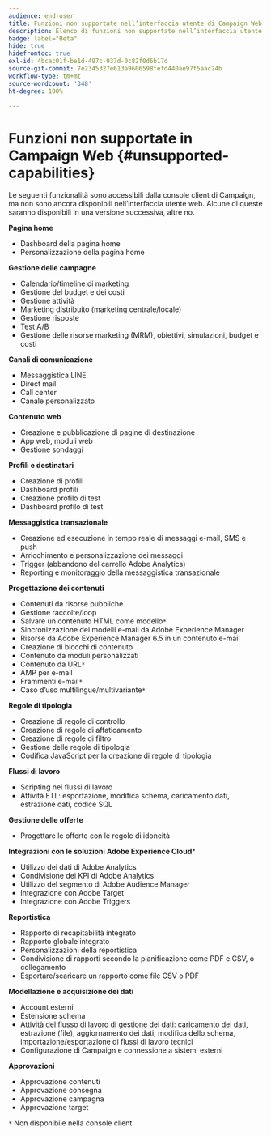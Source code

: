 ```yaml
---
audience: end-user
title: Funzioni non supportate nell’interfaccia utente di Campaign Web
description: Elenco di funzioni non supportate nell’interfaccia utente di Campaign Web
badge: label="Beta"
hide: true
hidefromtoc: true
exl-id: 4bcac01f-be1d-497c-937d-0c82f0d6b17d
source-git-commit: 7e2345327e613a9606598fefd440ae97f5aac24b
workflow-type: tm+mt
source-wordcount: '348'
ht-degree: 100%

---
```


# Funzioni non supportate in Campaign Web {#unsupported-capabilities}

Le seguenti funzionalità sono accessibili dalla console client di Campaign, ma non sono ancora disponibili nell’interfaccia utente web. Alcune di queste saranno disponibili in una versione successiva, altre no.

**Pagina home**

* Dashboard della pagina home
* Personalizzazione della pagina home

**Gestione delle campagne**

* Calendario/timeline di marketing
* Gestione del budget e dei costi
* Gestione attività
* Marketing distribuito (marketing centrale/locale)
* Gestione risposte
* Test A/B
* Gestione delle risorse marketing (MRM), obiettivi, simulazioni, budget e costi

**Canali di comunicazione**

* Messaggistica LINE
* Direct mail
* Call center
* Canale personalizzato

**Contenuto web**

* Creazione e pubblicazione di pagine di destinazione
* App web, moduli web
* Gestione sondaggi

**Profili e destinatari**

* Creazione di profili
* Dashboard profili
* Creazione profilo di test
* Dashboard profilo di test

**Messaggistica transazionale**

* Creazione ed esecuzione in tempo reale di messaggi e-mail, SMS e push
* Arricchimento e personalizzazione dei messaggi
* Trigger (abbandono del carrello Adobe Analytics)
* Reporting e monitoraggio della messaggistica transazionale

**Progettazione dei contenuti**

* Contenuti da risorse pubbliche
* Gestione raccolte/loop
* Salvare un contenuto HTML come modello`*`
* Sincronizzazione dei modelli e-mail da Adobe Experience Manager
* Risorse da Adobe Experience Manager 6.5 in un contenuto e-mail
* Creazione di blocchi di contenuto
* Contenuto da moduli personalizzati
* Contenuto da URL`*`
* AMP per e-mail
* Frammenti e-mail`*`
* Caso d’uso multilingue/multivariante`*`

**Regole di tipologia**

* Creazione di regole di controllo
* Creazione di regole di affaticamento
* Creazione di regole di filtro
* Gestione delle regole di tipologia
* Codifica JavaScript per la creazione di regole di tipologia

**Flussi di lavoro**

* Scripting nei flussi di lavoro
* Attività ETL: esportazione, modifica schema, caricamento dati, estrazione dati, codice SQL

**Gestione delle offerte**

* Progettare le offerte con le regole di idoneità

**Integrazioni con le soluzioni Adobe Experience Cloud***

* Utilizzo dei dati di Adobe Analytics
* Condivisione dei KPI di Adobe Analytics
* Utilizzo del segmento di Adobe Audience Manager
* Integrazione con Adobe Target
* Integrazione con Adobe Triggers

**Reportistica**

* Rapporto di recapitabilità integrato
* Rapporto globale integrato
* Personalizzazioni della reportistica
* Condivisione di rapporti secondo la pianificazione come PDF e CSV, o collegamento
* Esportare/scaricare un rapporto come file CSV o PDF

**Modellazione e acquisizione dei dati**

* Account esterni
* Estensione schema
* Attività del flusso di lavoro di gestione dei dati: caricamento dei dati, estrazione (file), aggiornamento dei dati, modifica dello schema, importazione/esportazione di flussi di lavoro tecnici
* Configurazione di Campaign e connessione a sistemi esterni

**Approvazioni**

* Approvazione contenuti
* Approvazione consegna
* Approvazione campagna
* Approvazione target


`*` Non disponibile nella console client
